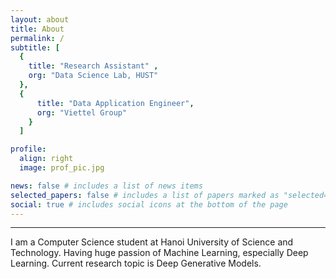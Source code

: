 ```yaml
---
layout: about
title: About
permalink: /
subtitle: [
  {
    title: "Research Assistant" ,
    org: "Data Science Lab, HUST"
  },
  {
      title: "Data Application Engineer",
      org: "Viettel Group"
    }
  ]

profile:
  align: right
  image: prof_pic.jpg

news: false # includes a list of news items
selected_papers: false # includes a list of papers marked as "selected={true}"
social: true # includes social icons at the bottom of the page
---
```


***

I am a Computer Science student at Hanoi University of Science and Technology. Having huge passion of Machine Learning, especially Deep Learning. Current research topic is Deep Generative Models.
